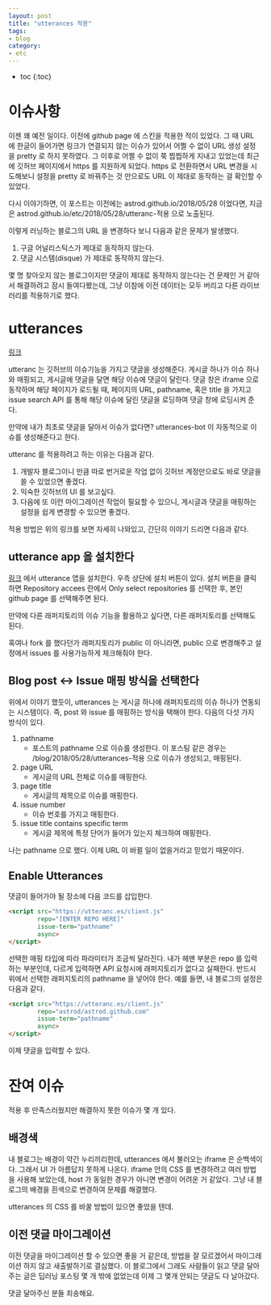 ```yaml
---
layout: post
title: "utterances 적용"
tags:
- blog
category:
- etc
---
```


* toc
{:toc}

# 이슈사항
이젠 꽤 예전 일이다. 이전에 github page 에 스킨을 적용한 적이 있었다. 그 때 URL 에 한글이 들어가면 링크가 연결되지 않는 이슈가 있어서 어쩔 수 없이 URL 생성 설정
을 pretty 로 하지 못하였다. 그 이후로 어쩔 수 없이 쭉 찝찝하게 지내고 있었는데 최근에 깃허브 페이지에서 https 를 지원하게 되었다. https 로 전환하면서 URL 변경을 시도해보니 설정을 pretty 로 바꿔주는 것 만으로도 URL 이 제대로 동작하는 걸 확인할 수 있었다.

다시 이야기하면, 이 포스트는 이전에는 astrod.github.io/2018/05/28 이었다면, 지금은 astrod.github.io/etc/2018/05/28/utteranc-적용 으로 노출된다.

이렇게 러닝하는 블로그의 URL 을 변경하다 보니 다음과 같은 문제가 발생했다.

1. 구글 어널리스틱스가 제대로 동작하지 않는다.
2. 댓글 시스템(disque) 가 제대로 동작하지 않는다.

몇 명 찾아오지 않는 블로그이지만 댓글이 제대로 동작하지 않는다는 건 문제인 거 같아서 해결하려고 잠시 들여다봤는데, 그냥 이참에 이전 데이터는 모두 버리고 다른 라이브러리를 적용하기로 했다.

# utterances

[링크](https://utteranc.es/)

utteranc 는 깃허브의 이슈기능을 가지고 댓글을 생성해준다. 게시글 하나가 이슈 하나와 매핑되고, 게시글에 댓글을 달면 해당 이슈에 댓글이 달린다.
댓글 창은 iframe 으로 동작하며 해당 페이지가 로드될 때, 페이지의 URL, pathname, 혹은 title 을 가지고 issue search API 를 통해 해당 이슈에 달린 댓글을 로딩하여 댓글 창에 로딩시켜 준다.

만약에 내가 최초로 댓글을 달아서 이슈가 없다면? utterances-bot 이 자동적으로 이슈를 생성해준다고 한다.

utteranc 를 적용하려고 하는 이유는 다음과 같다.

1. 개발자 블로그이니 만큼 따로 번거로운 작업 없이 깃허브 계정만으로도 바로 댓글을 쓸 수 있었으면 좋겠다.
2. 익숙한 깃허브의 UI 를 보고싶다.
3. 다음에 또 이런 마이그레이션 작업이 필요할 수 있으니, 게시글과 댓글을 매핑하는 설정을 쉽게 변경할 수 있으면 좋겠다.

적용 방법은 위의 링크를 보면 자세히 나와있고, 간단히 이야기 드리면 다음과 같다.

## utterance app 을 설치한다
[링크](https://github.com/apps/utterances) 에서 utterance 앱을 설치한다. 우측 상단에 설치 버튼이 있다.
설치 버튼을 클릭하면 Repository accees 란에서 Only select repositories 를 선택한 후, 본인 github page 를 선택해주면 된다.

만약에 다른 래퍼지토리의 이슈 기능을 활용하고 싶다면, 다른 래퍼지토리를 선택해도 된다.

혹여나 fork 를 했다던가 래퍼지토리가 public 이 아니라면, public 으로 변경해주고 설정에서 issues 를 사용가능하게 체크해줘야 한다.

## Blog post <-> Issue 매핑 방식을 선택한다

위에서 이야기 했듯이, utterances 는 게시글 하나에 래퍼지토리의 이슈 하나가 연동되는 시스템이다. 즉, post 와 issue 를 매핑하는 방식을 택해야 한다.
다음의 다섯 가지 방식이 있다.

1. pathname
    - 포스트의 pathname 으로 이슈를 생성한다. 이 포스팅 같은 경우는 /blog/2018/05/28/utterances-적용 으로 이슈가 생성되고, 매핑된다.
2. page URL
    - 게시글의 URL 전체로 이슈를 매핑한다.
3. page title
    - 게시글의 제목으로 이슈를 매핑한다.
4. issue number
    - 이슈 번호를 가지고 매핑한다.
5. issue title contains specific term
    - 게시글 제목에 특정 단어가 들어가 있는지 체크하여 매핑한다.


나는 pathname 으로 했다. 이제 URL 이 바뀔 일이 없을거라고 믿었기 때문이다.

## Enable Utterances

댓글이 들어가야 될 장소에 다음 코드를 삽입한다.

~~~html
<script src="https://utteranc.es/client.js"
        repo="[ENTER REPO HERE]"
        issue-term="pathname"
        async>
</script>
~~~

선택한 매핑 타입에 따라 파라미터가 조금씩 달라진다. 내가 헤맨 부분은 repo 를 입력하는 부분인데, 다르게 입력하면 API 요청시에 래퍼지토리가 없다고 실패한다.
반드시 위에서 선택한 래퍼지토리의 pathname 을 넣어야 한다. 예를 들면, 내 블로그의 설정은 다음과 같다.

~~~html
<script src="https://utteranc.es/client.js"
        repo="astrod/astrod.github.com"
        issue-term="pathname"
        async>
</script>
~~~

이제 댓글을 입력할 수 있다.

# 잔여 이슈

적용 후 만족스러웠지만 해결하지 못한 이슈가 몇 개 있다.

## 배경색
내 블로그는 배경이 약간 누리끼리한데, utterances 에서 불러오는 iframe 은 순백색이다.
그래서 UI 가 아름답지 못하게 나온다. iframe 안의 CSS 를 변경하려고 여러 방법을 사용해 보았는데, host 가 동일한 경우가 아니면 변경이 어려운 거 같았다.
그냥 내 블로그의 배경을 흰색으로 변경하여 문제를 해결했다.

utterances 의 CSS 를 바꿀 방법이 있으면 좋았을 텐데.

## 이전 댓글 마이그레이션
이전 댓글을 마이그레이션 할 수 있으면 좋을 거 같은데, 방법을 잘 모르겠어서 마이그레이션 하지 않고 새출발하기로 결심했다.
이 블로그에서 그래도 사람들이 읽고 댓글 달아주는 글은 딥러닝 포스팅 몇 개 밖에 없었는데 이제 그 몇개 안되는 댓글도 다 날아갔다.

댓글 달아주신 분들 죄송해요.